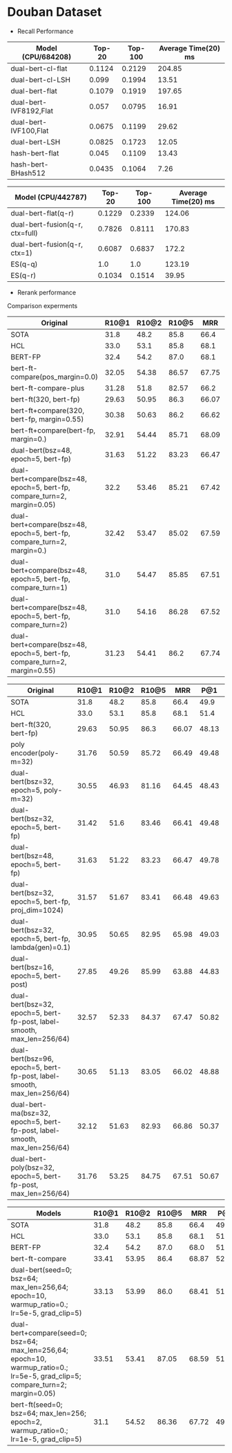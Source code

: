 # Douban Dataset

* Recall Performance

| Model (CPU/684208)     | Top-20 | Top-100 | Average Time(20) ms |
| ---------------------- | ------ | ------- | ------------------- |
| dual-bert-cl-flat      | 0.1124 | 0.2129  | 204.85              |
| dual-bert-cl-LSH       | 0.099  | 0.1994  | 13.51               |
| dual-bert-flat         | 0.1079 | 0.1919  | 197.65              |
| dual-bert-IVF8192,Flat | 0.057  | 0.0795  | 16.91               |
| dual-bert-IVF100,Flat  | 0.0675 | 0.1199  | 29.62               |
| dual-bert-LSH          | 0.0825 | 0.1723  | 12.05               |
| hash-bert-flat         | 0.045  | 0.1109  | 13.43               |
| hash-bert-BHash512     | 0.0435 | 0.1064  | 7.26                |

<!-- 
It should be noted that the difference between q-q and q-r is the index.
If the index is based on the responses, it is q-r matching;
If the index is based on the contexts, it is q-q matching

q-q: the constrastive loss is used for context context pair;
q-r: the constrastive loss is used for context response pair
-->
| Model (CPU/442787)     | Top-20 | Top-100 | Average Time(20) ms |
| ---------------------- | ------ | ------- | ------------------- |
| dual-bert-flat(q-r)    | 0.1229 | 0.2339  | 124.06              |
| dual-bert-fusion(q-r, ctx=full)  | 0.7826 | 0.8111  | 170.83              |
| dual-bert-fusion(q-r, ctx=1)  | 0.6087  | 0.6837 | 172.2              |
| ES(q-q) | 1.0 | 1.0 | 123.19 |
| ES(q-r) | 0.1034 | 0.1514 | 39.95 |

* Rerank performance

Comparison experments

| Original           | R10@1 | R10@2 | R10@5 | MRR   |  P@1  |  MAP   |
| ------------------ | ----- | ----- | ----- | ----- | ----- | ------ |
| SOTA               | 31.8  | 48.2  | 85.8  | 66.4  | 49.9  | 62.5   |
| HCL                | 33.0  | 53.1  | 85.8  | 68.1  | 51.4  | 63.9   |
| BERT-FP            | 32.4  | 54.2  | 87.0  | 68.1  | 51.2  | 64.4   |
| bert-ft-compare(pos_margin=0.0) | 32.05 | 54.38 | 86.57 | 67.75 | 49.93 | 63.99   |
| bert-ft-compare-plus | 31.28 | 51.8 | 82.57 | 66.2 | 48.88 | 62.12   |
| bert-ft(320, bert-fp) | 29.63 | 50.95 | 86.3 | 66.07 | 48.13 | 61.76  |
| bert-ft+compare(320, bert-fp, margin=0.55)    | 30.38 | 50.63 | 86.2 | 66.62 | 49.03 | 62.34  |
| bert-ft+compare(bert-fp, margin=0.)    | 32.91 | 54.44 | 85.71 | 68.09 | 50.97 | 64.2  |
| dual-bert(bsz=48, epoch=5, bert-fp) | 31.63 | 51.22 | 83.23 | 66.47 | 49.78  | 62.22 |
| dual-bert+compare(bsz=48, epoch=5, bert-fp, compare_turn=2, margin=0.05) | 32.2 | 53.46 | 85.21 | 67.42 | 50.07  | 63.62 |
| dual-bert+compare(bsz=48, epoch=5, bert-fp, compare_turn=2, margin=0.) | 32.42 | 53.47 | 85.02 | 67.59 | 50.52  | 63.59 |
| dual-bert+compare(bsz=48, epoch=5, bert-fp, compare_turn=1) | 31.0 | 54.47 | 85.85 | 67.51 | 49.63  | 63.42 |
| dual-bert+compare(bsz=48, epoch=5, bert-fp, compare_turn=2) | 31.0 | 54.16 | 86.28 | 67.52 | 49.63  | 63.54 |
| dual-bert+compare(bsz=48, epoch=5, bert-fp, compare_turn=2, margin=0.55) | 31.23 | 54.41 | 86.2 | 67.74 | 49.93  | 63.58 |


| Original           | R10@1 | R10@2 | R10@5 | MRR   |  P@1  |  MAP   |
| ------------------ | ----- | ----- | ----- | ----- | ----- | ------ |
| SOTA               | 31.8  | 48.2  | 85.8  | 66.4  | 49.9  | 62.5   |
| HCL                | 33.0  | 53.1  | 85.8  | 68.1  | 51.4  | 63.9   |
| bert-ft(320, bert-fp) | 29.63 | 50.95 | 86.3 | 66.07 | 48.13 | 61.76  |
| poly encoder(poly-m=32)  | 31.76 | 50.59 | 85.72 | 66.49 | 49.48 | 62.84  |
| dual-bert(bsz=32, epoch=5, poly-m=32) | 30.55 | 46.93 | 81.16 | 64.45 | 48.43  | 60.34 |
| dual-bert(bsz=32, epoch=5, bert-fp) | 31.42 | 51.6 | 83.46 | 66.41 | 49.48  | 62.22 |
| dual-bert(bsz=48, epoch=5, bert-fp) | 31.63 | 51.22 | 83.23 | 66.47 | 49.78  | 62.22 |
| dual-bert(bsz=32, epoch=5, bert-fp, proj_dim=1024) | 31.57 | 51.67 | 83.41 | 66.48 | 49.63  | 62.26 |
| dual-bert(bsz=32, epoch=5, bert-fp, lambda(gen)=0.1) | 30.95 | 50.65 | 82.95 | 65.98 | 49.03  | 61.82 |
| dual-bert(bsz=16, epoch=5, bert-post) | 27.85 | 49.26 | 85.99 | 63.88 | 44.83 | 60.73 |
| dual-bert(bsz=32, epoch=5, bert-fp-post, label-smooth, max_len=256/64) | 32.57 | 52.33 | 84.37 | 67.47 | 50.82 | 63.13 |
| dual-bert(bsz=96, epoch=5, bert-fp-post, label-smooth, max_len=256/64) | 30.65 | 51.13 | 83.05 | 66.02 | 48.88 | 61.81 |
| dual-bert-ma(bsz=32, epoch=5, bert-fp-post, label-smooth, max_len=256/64) | 32.12 | 51.63 | 82.93 | 66.86 | 50.37 | 62.54 |
| dual-bert-poly(bsz=32, epoch=5, bert-fp-post, max_len=256/64) | 31.76 | 53.25 | 84.75 | 67.51 | 50.67 | 63.27 |



| Models             | R10@1 | R10@2 | R10@5 | MRR   |  P@1  |  MAP   |
| ------------------ | ----- | ----- | ----- | ----- | ----- | ------ |
| SOTA               | 31.8  | 48.2  | 85.8  | 66.4  | 49.9  | 62.5   |
| HCL                | 33.0  | 53.1  | 85.8  | 68.1  | 51.4  | 63.9   |
| BERT-FP            | 32.4  | 54.2  | 87.0  | 68.0  | 51.2  | 64.4   |
| bert-ft-compare    | 33.41 | 53.95 | 86.4  | 68.87 | 52.02 | 64.56  |
| dual-bert(seed=0; bsz=64; max_len=256,64; epoch=10, warmup_ratio=0.; lr=5e-5, grad_clip=5)      | 33.13  | 53.99  | 86.0  | 68.41  | 51.27  | 64.28   |
| dual-bert+compare(seed=0; bsz=64; max_len=256,64; epoch=10, warmup_ratio=0.; lr=5e-5, grad_clip=5; compare_turn=2; margin=0.05)      | 33.51  | 53.41  | 87.05  | 68.59  | 51.87  | 64.76   |
| bert-ft(seed=0; bsz=64; max_len=256; epoch=2, warmup_ratio=0.; lr=1e-5, grad_clip=5)            | 31.1  | 54.52  | 86.36  | 67.72  | 49.93  | 63.76   |
